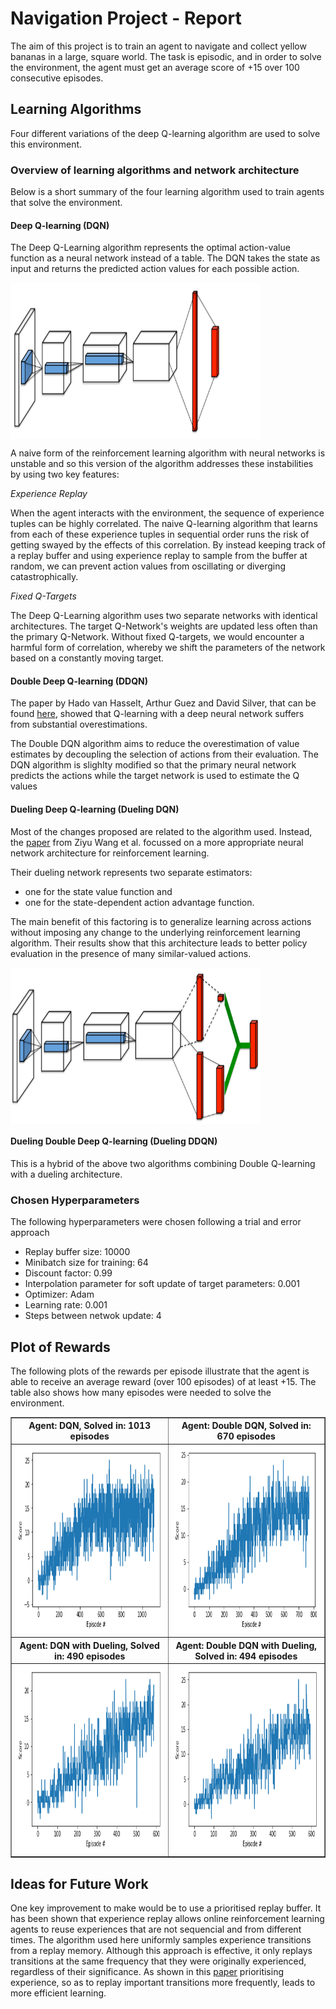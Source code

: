 # Navigation Project - Report

The aim of this project is to train an agent to navigate and collect yellow bananas in a large, square world. The task is episodic, and in order to solve the environment, the agent must get an average score of +15 over 100 consecutive episodes.


## Learning Algorithms

Four different variations of the deep Q-learning algorithm are used to solve this environment. 


### Overview of learning algorithms and network architecture

Below is a short summary of the four learning algorithm used to train agents that solve the environment.


#### Deep Q-learning (DQN) 

The Deep Q-Learning algorithm represents the optimal action-value function as a neural network instead of a table. The DQN takes the state as input and returns the predicted action values for each possible action.

<img align=center src="images/dqn.png" width="400" height="250" />

A naive form of the reinforcement learning algorithm with neural networks is unstable and so this version of the algorithm addresses these instabilities by using two key features:

*Experience Replay*

When the agent interacts with the environment, the sequence of experience tuples can be highly correlated. The naive Q-learning algorithm that learns from each of these experience tuples in sequential order runs the risk of getting swayed by the effects of this correlation. By instead keeping track of a replay buffer and using experience replay to sample from the buffer at random, we can prevent action values from oscillating or diverging catastrophically.

*Fixed Q-Targets*

The Deep Q-Learning algorithm uses two separate networks with identical architectures. The target Q-Network's weights are updated less often than the primary Q-Network. Without fixed Q-targets, we would encounter a harmful form of correlation, whereby we shift the parameters of the network based on a constantly moving target.


#### Double Deep Q-learning (DDQN)

The paper by Hado van Hasselt, Arthur Guez and David Silver, that can be found [here](https://arxiv.org/abs/1509.06461 "arXiv:1509.06461"), showed that Q-learning with a deep neural network suffers from substantial overestimations. 

The Double DQN algorithm aims to reduce the  overestimation of value estimates by decoupling the selection of actions from their evaluation. The DQN algorithm is slighlty modified so that the primary neural network predicts the actions while the target network is used to estimate the Q values


#### Dueling Deep Q-learning (Dueling DQN)

Most of the changes proposed are related to the algorithm used. Instead, the [paper](https://arxiv.org/abs/1511.06581 "arXiv:1511.06581") from Ziyu Wang et al. focussed on a more appropriate neural network architecture for reinforcement learning.

Their dueling network represents two separate estimators: 
* one for the state value function and 
* one for the state-dependent action advantage function. 

The main benefit of this factoring is to generalize learning across actions without imposing any change to the underlying reinforcement learning algorithm. Their results show that this architecture leads to better policy evaluation in the presence of many similar-valued actions. 

<img align=center src="images/dueldqn.png" width="400" height="250" />


#### Dueling Double Deep Q-learning (Dueling DDQN)

This is a hybrid of the above two algorithms combining Double Q-learning with a dueling architecture.


### Chosen Hyperparameters

The following hyperparameters were chosen following a trial and error approach

* Replay buffer size: 10000
* Minibatch size for training: 64
* Discount factor: 0.99
* Interpolation parameter for soft update of target parameters: 0.001
* Optimizer: Adam
* Learning rate: 0.001
* Steps between netwok update: 4


## Plot of Rewards

The following plots of the rewards per episode illustrate that the agent is able to receive an average reward (over 100 episodes) of at least +15. The table also shows how many episodes were needed to solve the environment.

<table style="width:100%" border=1>
  <tr>
    <th align=center>Agent: DQN, Solved in: 1013 episodes</th>
    <th align=center>Agent: Double DQN, Solved in: 670 episodes</th> 
  </tr>
  <tr>
    <td align=center><img src="images/dqn_scores.png" width="400" height="300" /></td>
    <td align=center><img src="images/ddqn_scores.png" width="400" height="300" /></td>
  </tr>
  <tr>
    <th align=center>Agent: DQN with Dueling, Solved in: 490 episodes</th>
    <th align=center>Agent: Double DQN with Dueling, Solved in: 494 episodes</th>
  </tr>
  <tr>
    <td align=center><img src="images/duel_dqn_scores.png" width="400" height="300" /></td>
    <td align=center><img src="images/duel_ddqn_scores.png" width="400" height="300" /></td>
  </tr>
</table>


## Ideas for Future Work

One key improvement to make would be to use a prioritised replay buffer. It has been shown that experience replay allows online reinforcement learning agents to reuse experiences that are not sequencial and from different times. The algorithm used here uniformly samples experience transitions from a replay memory. Although this approach is effective, it only replays transitions at the same frequency that they were originally experienced, regardless of their significance. As shown in this [paper](https://arxiv.org/abs/1511.05952 "arXiv:1511.05952") prioritising experience, so as to replay important transitions more frequently, leads to more efficient learning. 

